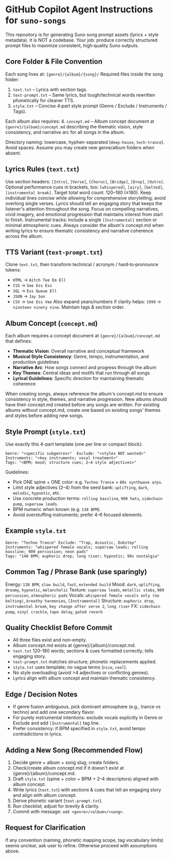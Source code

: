 # GitHub Copilot Agent Instructions for `suno-songs`

This repository is for generating Suno song prompt assets (lyrics + style metadata). It is NOT a codebase. Your job: produce correctly structured prompt files to maximize consistent, high‑quality Suno outputs.

## Core Folder & File Convention
Each song lives at: `{genre}/{album}/{song}/`
Required files inside the song folder:
1. `text.txt` – Lyrics with section tags.
2. `text-prompt.txt` – Same lyrics, but tough/technical words rewritten phonetically for cleaner TTS.
3. `style.txt` – Concise 4‑part style prompt (Genre / Exclude / Instruments / Tags).

Each album also requires:
4. `concept.md` – Album concept document at `{genre}/{album}/concept.md` describing the thematic vision, style consistency, and narrative arc for all songs in the album.

Directory naming: lowercase, hyphen-separated (`deep-house`, `tech-trance`). Avoid spaces. Assume you may create new genre/album folders when absent.

## Lyrics Rules (`text.txt`)
Use section headers: `[Intro]`, `[Verse]`, `[Chorus]`, `[Bridge]`, `[Drop]`, `[Outro]`.
Optional performance cues in brackets, too: `[whispered]`, `[airy]`, `[belted]`, `[instrumental break]`.
Target total word count: 120–180 (≤180). Keep individual lines concise while allowing for comprehensive storytelling; avoid overlong single verses.
Lyrics should tell an engaging story that keeps the listener's attention throughout the song. Focus on compelling narratives, vivid imagery, and emotional progression that maintains interest from start to finish.
Instrumental tracks: include a single `[Instrumental]` section or minimal atmospheric cues.
Always consider the album's concept.md when writing lyrics to ensure thematic consistency and narrative coherence across the album.

## TTS Variant (`text-prompt.txt`)
Clone `text.txt`, then transform technical / acronym / hard‑to‑pronounce tokens:
- `HTML` → `Aitch Tee Em Ell`
- `CSS` → `See Ess Ess`
- `SQL` → `Ess Queue Ell`
- `JSON` → `Jay Son`
- `CSV` → `See Ess Vee`
Also expand years/numbers if clarity helps: `1999` → `nineteen ninety nine`. Maintain tags & section order.

## Album Concept (`concept.md`)
Each album requires a concept document at `{genre}/{album}/concept.md` that defines:
- **Thematic Vision**: Overall narrative and conceptual framework
- **Musical Style Consistency**: Genre, tempo, instrumentation, and production guidelines
- **Narrative Arc**: How songs connect and progress through the album
- **Key Themes**: Central ideas and motifs that run through all songs
- **Lyrical Guidelines**: Specific direction for maintaining thematic coherence

When creating songs, always reference the album's concept.md to ensure consistency in style, themes, and narrative progression. New albums should have their concept.md created before any songs are written. For existing albums without concept.md, create one based on existing songs' themes and styles before adding new songs.

## Style Prompt (`style.txt`)
Use exactly this 4-part template (one per line or compact block):
```
Genre: "<specific subgenres>"  Exclude: "<styles NOT wanted>"
Instruments: "<key instruments; vocal treatment>"
Tags: "<BPM; mood; structure cues; 2–4 style adjectives>"
```
Guidelines:
- Pick ONE spine + ONE color: e.g. `Techno Trance` + `80s synthwave arps`.
- Limit style adjectives (2–4) from the seed bank: `uplifting`, `dark`, `melodic`, `hypnotic`, etc.
- Use concrete production terms: `rolling bassline`, `909 hats`, `sidechain pump`, `supersaw leads`.
- BPM numeric when known (e.g. `138 BPM`).
- Avoid overstuffing instruments; prefer 4–6 focused elements.

## Example `style.txt`
```
Genre: "Techno Trance" Exclude: "Trap, Acoustic, Dubstep"
Instruments: "whispered female vocals; supersaw leads; rolling bassline; 909 percussion; neon pads"
Tags: "140 BPM; euphoric drop; long riser; hypnotic; 90s nostalgia"
```

## Common Tag / Phrase Bank (use sparingly)
Energy: `138 BPM`, `slow build`, `fast`, `extended build`
Mood: `dark`, `uplifting`, `dreamy`, `hypnotic`, `melancholic`
Texture: `supersaw leads`, `metallic stabs`, `909 percussion`, `atmospheric pads`
Vocals: `whispered female vocals only (no belting)`, `breathy harmonies`, `[Instrumental]`
Structure: `euphoric drop`, `instrumental break`, `key change after verse 2`, `long riser`
FX: `sidechain pump`, `vinyl crackle`, `tape delay`, `gated reverb`

## Quality Checklist Before Commit
- All three files exist and non-empty.
- Album concept.md exists at {genre}/{album}/concept.md.
- `text.txt` 120-180 words; sections & cues formatted correctly; tells engaging story.
- `text-prompt.txt` matches structure; phonetic replacements applied.
- `style.txt` uses template; no vague terms (`nice`, `cool`).
- No style overloading (avoid >4 adjectives or conflicting genres).
- Lyrics align with album concept and maintain thematic consistency.

## Edge / Decision Notes
- If genre fusion ambiguous, pick dominant atmosphere (e.g., trance vs techno) and add one secondary flavor.
- For purely instrumental intentions: exclude vocals explicitly in Genre or Exclude and add `[Instrumental]` tag line.
- Prefer consistency: if BPM specified in `style.txt`, avoid tempo contradictions in lyrics.

## Adding a New Song (Recommended Flow)
1. Decide genre + album + song slug; create folders.
2. Check/create album concept.md if it doesn't exist at {genre}/{album}/concept.md.
3. Draft `style.txt` (spine + color + BPM + 2–4 descriptors) aligned with album concept.
4. Write lyrics (`text.txt`) with sections & cues that tell an engaging story and align with album concept.
5. Derive phonetic variant (`text-prompt.txt`).
6. Run checklist; adjust for brevity & clarity.
7. Commit with message: `add <genre>/<album>/<song>`.

## Request for Clarification
If any convention (naming, phonetic mapping scope, tag vocabulary limits) seems unclear, ask user to refine. Otherwise proceed with assumptions above.
